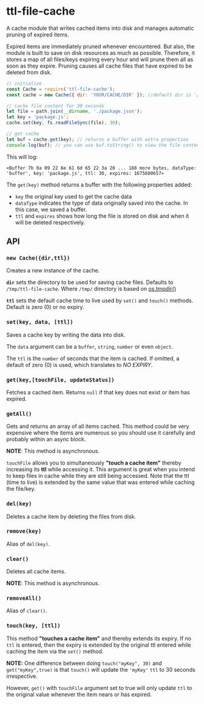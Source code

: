# ttl-file-cache

A cache module that writes cached items into disk and manages automatic pruning of expired items.

Expired items are immediately pruned whenever encountered. But also, the module is built to save on disk resources as much as possible. Therefore, it stores a map of all files/keys expiring every hour and will prune them all as soon as they expire. Pruning causes all cache files that have expired to be deleted from disk.

```javascript
// initialize
const Cache = require('ttl-file-cache');
const cache = new Cache({ dir: 'YOUR/CACHE/DIR' }); //default dir is '/tmp/ttl-file-cache' or whatever os.tempdir() resolves to on your operating system

// cache file content for 30 seconds
let file = path.join(__dirname, './package.json');
let key = 'package.js';
cache.set(key, fs.readFileSync(file), 30);

// get cache
let buf = cache.get(key); // returns a buffer with extra properties
console.log(buf); // you can use buf.toString() to view the file content as a string
```

This will log:

```text
<Buffer 7b 0a 09 22 6e 61 6d 65 22 3a 20 ... 188 more bytes, dataType: 'buffer', key: 'package.js', ttl: 30, expires: 1675600657>
```

The `get(key)` method returns a buffer with the following properties added:

-   `key` the original key used to get the cache data
-   `dataType` indicates the type of data originally saved into the cache. In this case, we saved a buffer.
-   `ttl` and `expires` shows how long the file is stored on disk and when it will be deleted respectively.

## API

### **`new Cache({dir,ttl})`**
Creates a new instance of the cache. 

**`dir`** sets the directory to be used for saving cache files. Defaults to `/tmp/ttl-file-cache`. Where `/tmp/` directory is based on [os.tmpdir()](https://nodejs.org/api/os.html#ostmpdir)

**`ttl`** sets the default cache time to live used by `set()` and `touch()` methods. Default is zero (0) or no expiry.


### **`set(key, data, [ttl])`**
Saves a cache key by writing the data into disk.

The `data` argument can be a `buffer`, `string`, `number` or even `object`.

The `ttl` is the `number` of seconds that the item is cached. If omitted, a default of zero (0) is used, which translates to _NO EXPIRY_.

### **`get(key,[touchFile, updateStatus])`**
Fetches a cached item. Returns `null` if that key does not exist or item has expired.

### **`getAll()`**
Gets and returns an array of all items cached. This method could be very expensive where the items are numerous so you should use it carefully and probably within an async block.

**NOTE**: This method is asynchronous.

`touchFile` allows you to simultaneously **"touch a cache item"** thereby increasing its **ttl** while accessing it. This argument is great when you intend to keep files in cache while they are still being accessed. Note that the ttl (time to live) is extended by the same value that was entered while caching the file/key.

### **`del(key)`**
Deletes a cache item by deleting the files from disk.

### **`remove(key)`**
Alias of `del(key)`.

### **`clear()`**
Deletes all cache items.

**NOTE**: This method is asynchronous.

### **`removeAll()`**
Alias of `clear()`.

### **`touch(key, [ttl])`**
This method **"touches a cache item"** and thereby extends its expiry. If no `ttl` is entered, then the expiry is extended by the original ttl entered while caching the item via the `set()` method.

**NOTE:** One difference between doing `touch("myKey", 30)` and `get("myKey",true)` is that `touch()` will update the `'myKey'` `ttl` to 30 seconds irrespective. 

However, `get()` with `touchFile` argument set to true will only update `ttl` to the original value whenever the item nears or has expired.
